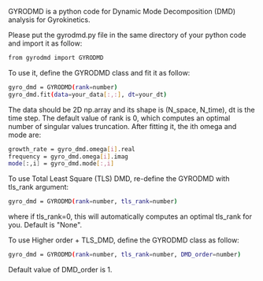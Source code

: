 GYRODMD is a python code for Dynamic Mode Decomposition (DMD) analysis for Gyrokinetics.

Please put the gyrodmd.py file in the same directory of your python code and import it as follow:
```bash
from gyrodmd import GYRODMD
```
To use it, define the GYRODMD class and fit it as follow:
```bash
gyro_dmd = GYRODMD(rank=number)
gyro_dmd.fit(data=your_data[:,:], dt=your_dt)
```
The data should be 2D np.array and its shape is (N_space, N_time), dt is the time step. The default value of rank is 0, which computes an optimal number of singular values truncation.
After fitting it, the ith omega and mode are:
```bash
growth_rate = gyro_dmd.omega[i].real
frequency = gyro_dmd.omega[i].imag
mode[:,i] = gyro_dmd.mode[:,i]
```

To use Total Least Square (TLS) DMD, re-define the GYRODMD with tls_rank argument:
```bash
gyro_dmd = GYRODMD(rank=number, tls_rank=number)
```
where if tls_rank=0, this will automatically computes an optimal tls_rank for you. Default is "None". 

To use Higher order + TLS_DMD, define the GYRODMD class as follow:
```bash
gyro_dmd = GYRODMD(rank=number, tls_rank=number, DMD_order=number)
```
Default value of DMD_order is 1.
